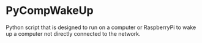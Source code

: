 PyCompWakeUp
============

Python script that is designed to run on a computer or RaspberryPi to wake up a computer not directly connected to the network.
